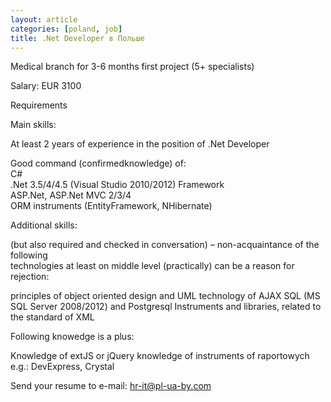 ```yaml
---
layout: article
categories: [poland, job]
title: .Net Developer в Польше
---
```

Medical branch for 3-6
months first project (5+ specialists)

Salary: EUR 3100

Requirements

Main skills:

At least 2 years of experience in the position of .Net Developer

Good command (confirmedknowledge) of:  
C#  
.Net 3.5/4/4.5 (Visual Studio 2010/2012) Framework  
ASP.Net,  ASP.Net MVC 2/3/4  
ORM instruments (EntityFramework, NHibernate)   

Additional skills:   

(but also required and checked in conversation) – non-acquaintance of the following   
technologies at least on middle level (practically) can be a reason for rejection:

principles of object oriented design and UML
technology of AJAX
SQL (MS SQL Server 2008/2012) and
Postgresql
Instruments and libraries,
related to the standard of XML

Following knowedge is a plus:

Knowledge of extJS or jQuery
knowledge of instruments of
raportowych e.g.: DevExpress, Crystal

Send your resume to e-mail: hr-it@pl-ua-by.com 